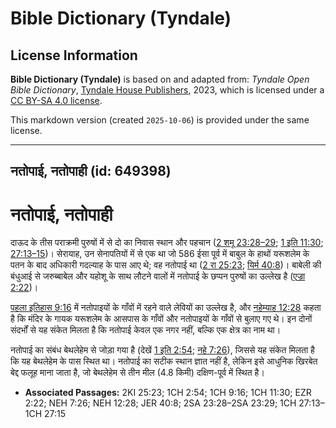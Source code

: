 # Bible Dictionary (Tyndale)

## License Information

**Bible Dictionary (Tyndale)** is based on and adapted from: _Tyndale Open Bible Dictionary_, [Tyndale House Publishers](https://tyndaleopenresources.com/), 2023, which is licensed under a [CC BY-SA 4.0 license](https://creativecommons.org/licenses/by-sa/4.0/legalcode.en).

This markdown version (created `2025-10-06`) is provided under the same license.



--------------------------------

## नतोपाई, नतोपाही (id: 649398)

नतोपाई, नतोपाही
===============

दाऊद के तीस पराक्रमी पुरुषों में से दो का निवास स्थान और पहचान ([2 शमू 23:28–29](https://ref.ly/2Sam23:28-2Sam23:29); [1 इति 11:30](https://ref.ly/1Chr11:30); [27:13–15](https://ref.ly/1Chr27:13-1Chr27:15))। सेरायाह, उन सेनापतियों में से एक था जो 586 ईसा पूर्व में बाबुल के हाथों यरूशलेम के पतन के बाद अधिकारी गदल्याह के पास आए थे; वह नतोपाई था ([2 रा 25:23](https://ref.ly/2Kgs25:23); [यिर्म 40:8](https://ref.ly/Jer40:8))। बाबेली की बंधुआई से जरुब्बाबेल और यहोशू के साथ लौटने वालों में नतोपाई के छप्पन पुरुषों का उल्लेख है ([एज्रा 2:22](https://ref.ly/Ezra2:22))। 

[पहला इतिहास 9:16](https://ref.ly/1Chr9:16) में नतोपाइयों के गाँवों में रहने वाले लेवियों का उल्लेख है, और [नहेम्याह 12:28](https://ref.ly/Neh12:28) कहता है कि मंदिर के गायक यरूशलेम के आसपास के गाँवों और नतोपाइयों के गाँवों से बुलाए गए थे। इन दोनों संदर्भों से यह संकेत मिलता है कि नतोपाई केवल एक नगर नहीं, बल्कि एक क्षेत्र का नाम था। 

नतोपाई का संबंध बेथलेहेम से जोड़ा गया है (देखें [1 इति 2:54](https://ref.ly/1Chr2:54); [नहे 7:26](https://ref.ly/Neh7:26)), जिससे यह संकेत मिलता है कि यह बेथलेहेम के पास स्थित था। नतोपाई का सटीक स्थान ज्ञात नहीं है, लेकिन इसे आधुनिक खिरबेत बेद्द फलूह माना जाता है, जो बेथलेहेम से तीन मील (4\.8 किमी) दक्षिण\-पूर्व में स्थित है।

* **Associated Passages:** 2KI 25:23; 1CH 2:54; 1CH 9:16; 1CH 11:30; EZR 2:22; NEH 7:26; NEH 12:28; JER 40:8; 2SA 23:28–2SA 23:29; 1CH 27:13–1CH 27:15

